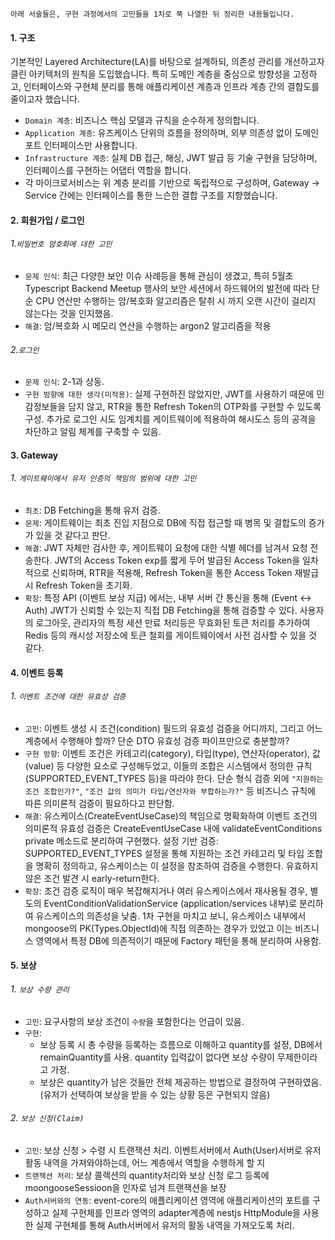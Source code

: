 ```
아래 서술들은, 구현 과정에서의 고민들을 1차로 쭉 나열한 뒤 정리한 내용들입니다.
```

#### 1. 구조
기본적인 Layered Architecture(LA)를 바탕으로 설계하되, 의존성 관리를 개선하고자 클린 아키텍처의 원칙을 도입했습니다. 특히 도메인 계층을 중심으로 방향성을 고정하고, 인터페이스와 구현체 분리를 통해 애플리케이션 계층과 인프라 계층 간의 결합도를 줄이고자 했습니다.
- `Domain 계층`: 비즈니스 핵심 모델과 규칙을 순수하게 정의합니다.    
- `Application 계층`: 유즈케이스 단위의 흐름을 정의하며, 외부 의존성 없이 도메인 포트 인터페이스만 사용합니다.
- `Infrastructure 계층`: 실제 DB 접근, 해싱, JWT 발급 등 기술 구현을 담당하며, 인터페이스를 구현하는 어댑터 역할을 합니다.    
- 각 마이크로서비스는 위 계층 분리를 기반으로 독립적으로 구성하며, Gateway → Service 간에는 인터페이스를 통한 느슨한 결합 구조를 지향했습니다.
	 
#### 2. 회원가입 / 로그인
###### 1.`비밀번호 암호화에 대한 고민`
- `문제 인식`: 최근 다양한 보안 이슈 사례등을 통해 관심이 생겼고, 특히 5월초 Typescript Backend Meetup 행사의 보안 세션에서 하드웨어의 발전에 따라 단순 CPU 연산만 수행하는 암/복호화 알고리즘은 탈취 시 까지 오랜 시간이 걸리지 않는다는 것을 인지했음.
- `해결`: 암/복호화 시 메모리 연산을 수행하는 argon2 알고리즘을 적용

###### 2.`로그인`
- `문제 인식`: 2-1과 상동.
- `구현 방향에 대한 생각(미적용)`: 실제 구현하진 않았지만, JWT를 사용하기 때문에 민감정보들을 담지 않고, RTR을 통한 Refresh Token의 OTP화를 구현할 수 있도록 구성. 추가로 로그인 시도 임계치를 게이트웨이에 적용하여 해시도스 등의 공격을 차단하고 알림 체계를 구축할 수 있음.
	
#### 3. Gateway
###### 1. `게이트웨이에서 유저 인증의 책임의 범위에 대한 고민`
- `최초`: DB Fetching을 통해 유저 검증.
- `문제`: 게이트웨이는 최초 진입 지점으로 DB에 직접 접근할 때 병목 및 결합도의 증가가 있을 것 같다고 판단.
- `해결`: JWT 자체만 검사한 후, 게이트웨이 요청에 대한 식별 헤더를 남겨서 요청 전송한다. JWT의 Access Token exp를 짧게 두어 발급된 Access Token을 일차적으로 신뢰하며, RTR을 적용해, Refresh Token을 통한 Access Token 재발급 시 Refresh Token을 초기화.
- `확장`: 특정 API (이벤트 보상 지급) 에서는, 내부 서버 간 통신을 통해 (Event <-> Auth) JWT가 신뢰할 수 있는지 직접 DB Fetching을 통해 검증할 수 있다. 사용자의 로그아웃, 관리자의 특정 세션 만료 처리등은 무효화된 토큰 처리를 추가하여 Redis 등의 캐시성 저장소에 토큰 철회를 게이트웨이에서 사전 검사할 수 있을 것 같다.

#### 4. 이벤트 등록
###### 1. `이벤트 조건에 대한 유효성 검증`
- `고민`: 이벤트 생성 시 조건(condition) 필드의 유효성 검증을 어디까지, 그리고 어느 계층에서 수행해야 할까? 단순 DTO 유효성 검증 파이프만으로 충분할까?
- `구현 방향`: 이벤트 조건은 카테고리(category), 타입(type), 연산자(operator), 값(value) 등 다양한 요소로 구성해두었고, 이들의 조합은 시스템에서 정의한 규칙(SUPPORTED_EVENT_TYPES 등)을 따라야 한다. 단순 형식 검증 외에 `"지원하는 조건 조합인가?"`, `"조건 값의 의미가 타입/연산자와 부합하는가?"` 등 비즈니스 규칙에 따른 의미론적 검증이 필요하다고 판단함.
- `해결`: 유스케이스(CreateEventUseCase)의 책임으로 명확화하여 이벤트 조건의 의미론적 유효성 검증은 CreateEventUseCase 내에 validateEventConditions private 메소드로 분리하여 구현했다. 설정 기반 검증: SUPPORTED_EVENT_TYPES 설정을 통해 지원하는 조건 카테고리 및 타입 조합을 명확히 정의하고, 유스케이스는 이 설정을 참조하여 검증을 수행한다. 유효하지 않은 조건 발견 시 early-return한다.
- `확장`: 조건 검증 로직이 매우 복잡해지거나 여러 유스케이스에서 재사용될 경우, 별도의 EventConditionValidationService (application/services 내부)로 분리하여 유스케이스의 의존성을 낮춤. 1차 구현을 마치고 보니,  유스케이스 내부에서 mongoose의 PK(Types.ObjectId)에 직접 의존하는 경우가 있었고 이는 비즈니스 영역에서 특정 DB에 의존적이기 때문에 Factory 패턴을 통해 분리하여 사용함.

#### 5. 보상
###### 1. `보상 수량 관리`
- `고민`: 요구사항의 보상 조건이 `수량`을 포함한다는 언급이 있음.
- `구현`:
    - 보상 등록 시 총 수량을 등록하는 흐름으로 이해하고 quantity를 설정, DB에서 remainQuantity를 사용. quantity 입력값이 없다면 보상 수량이 무제한이라고 가정.
    - 보상은 quantity가 남은 것들만 전체 제공하는 방법으로 결정하여 구현하였음. (유저가 선택하여 보상을 받을 수 있는 상황 등은 구현되지 않음)

###### 2. `보상 신청(Claim)`
- `고민`: 보상 신청 > 수령 시 트랜잭션 처리. 이벤트서버에서 Auth(User)서버로 유저 활동 내역을 가져와야하는데, 어느 계층에서 역할을 수행하게 할 지
- `트랜잭션 처리`: 보상 콜렉션의 quantity처리와 보상 신청 로그 등록에 moongooseSessioon을 인자로 넘겨 트랜잭션을 보장
- `Auth서버와의 연동`: event-core의 애플리케이션 영역에 애플리케이션의 포트를 구성하고 실제 구현체를 인프라 영역의 adapter계층에 nestjs HttpModule을 사용한 실제 구현체를 통해 Auth서버에서 유저의 활동 내역을 가져오도록 처리.